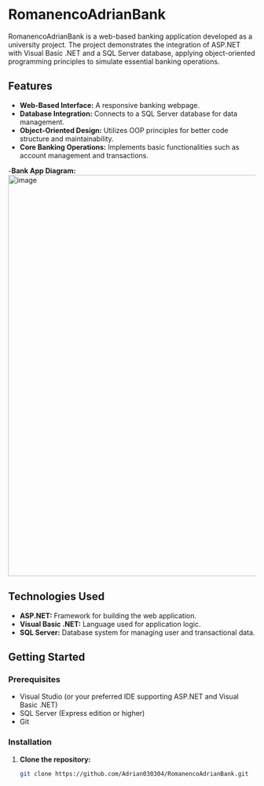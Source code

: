 
# RomanencoAdrianBank

RomanencoAdrianBank is a web-based banking application developed as a university project. The project demonstrates the integration of ASP.NET with Visual Basic .NET and a SQL Server database, applying object-oriented programming principles to simulate essential banking operations.

## Features

- **Web-Based Interface:** A responsive banking webpage.
- **Database Integration:** Connects to a SQL Server database for data management.
- **Object-Oriented Design:** Utilizes OOP principles for better code structure and maintainability.
- **Core Banking Operations:** Implements basic functionalities such as account management and transactions.

-**Bank App Diagram:**
<img width="1277" height="815" alt="image" src="https://github.com/user-attachments/assets/f487ed5d-1c1c-498d-a16b-3e35025da36f" />


## Technologies Used

- **ASP.NET:** Framework for building the web application.
- **Visual Basic .NET:** Language used for application logic.
- **SQL Server:** Database system for managing user and transactional data.

## Getting Started

### Prerequisites

- Visual Studio (or your preferred IDE supporting ASP.NET and Visual Basic .NET)
- SQL Server (Express edition or higher)
- Git

### Installation

1. **Clone the repository:**
   ```bash
   git clone https://github.com/Adrian030304/RomanencoAdrianBank.git
